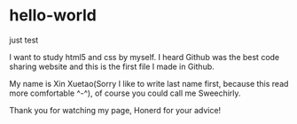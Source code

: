 # hello-world
just test

I want to study html5 and css by myself. I heard Github was the best code sharing website and this is the first file I made in Github.

My name is Xin Xuetao(Sorry I like to write last name first, because this read more comfortable ^-^), of course you could call me Sweechirly.

Thank you for watching my page, Honerd for your advice!
